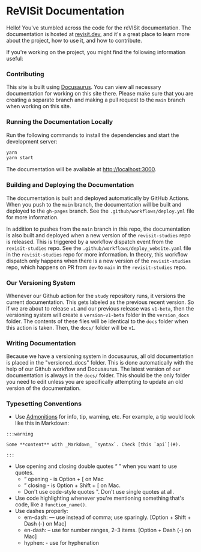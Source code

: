 # ReVISit Documentation

Hello! You've stumbled across the code for the reVISit documentation. The documentation is hosted at [revisit.dev](https://revisit.dev/), and it's a great place to learn more about the project, how to use it, and how to contribute.

If you're working on the project, you might find the following information useful:

### Contributing

This site is built using [Docusaurus](https://docusaurus.io/). You can view all necessary documentation for working on this site there. Please make sure that you are creating a separate branch and making a pull request to the `main` branch when working on this site.

### Running the Documentation Locally

Run the following commands to install the dependencies and start the development server:

```bash
yarn
yarn start
```

The documentation will be available at [http://localhost:3000](http://localhost:3000).

### Building and Deploying the Documentation

The documentation is built and deployed automatically by GitHub Actions. When you push to the `main` branch, the documentation will be built and deployed to the `gh-pages` branch. See the `.github/workflows/deploy.yml` file for more information.

In addition to pushes from the `main` branch in this repo, the documentation is also built and deployed when a new version of the `revisit-studies` repo is released. This is triggered by a workflow dispatch event from the `revisit-studies` repo. See the `.github/workflows/deploy_website.yaml` file in the `revisit-studies` repo for more information. In theory, this workflow dispatch only happens when there is a new version of the `revisit-studies` repo, which happens on PR from `dev` to `main` in the `revisit-studies` repo.

### Our Versioning System

Whenever our Github action for the `study` repository runs, it versions the current documentation. This gets labeled as the previous recent version. So if we are about to release `v1` and our previous release was `v1-beta`, then the versioning system will create a `version-v1-beta` folder in the `version_docs` folder. The contents of these files will be identical to the `docs` folder when this action is taken. Then, the `docs/` folder will be `v1`.


### Writing Documentation

Because we have a versioning system in docusaurus, all old documentation is placed in the "versioned_docs" folder. This is done automatically with the help of our Github workflow and Docusaurus. The latest version of our documentation is always in the `docs/` folder. This should be the only folder you need to edit unless you are specifically attempting to update an old version of the documentation.



### Typesetting Conventions

* Use [Admonitions](https://docusaurus.io/docs/markdown-features/admonitions) for info, tip, warning, etc. For example, a tip would look like this in Markdown: 
```
:::warning

Some **content** with _Markdown_ `syntax`. Check [this `api`](#).

:::
```
* Use opening and closing double quotes “ ” when you want to use quotes. 
    * “ opening - is Option + [ on Mac
    * ” closing - is Option + Shift + [ on Mac.
    * Don't use code-style quotes ". Don't use single quotes at all. 
* Use code highlighting whenever you're mentioning something that's code, like a `function_name()`. 
* Use dashes properly:
    * em-dash: — use instead of comma; use sparingly. [Option + Shift + Dash (-) on Mac]
    * en-dash: – use for number ranges, 2–3 items. [Option + Dash (-) on Mac] 
    * hyphen: - use for hyphenation




